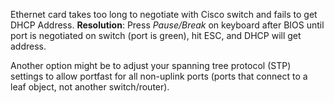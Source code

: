 Ethernet card takes too long to negotiate with Cisco switch and fails to
get DHCP Address. **Resolution**: Press *Pause/Break* on keyboard after
BIOS until port is negotiated on switch (port is green), hit ESC, and
DHCP will get address.

Another option might be to adjust your spanning tree protocol (STP)
settings to allow portfast for all non-uplink ports (ports that connect
to a leaf object, not another switch/router).
